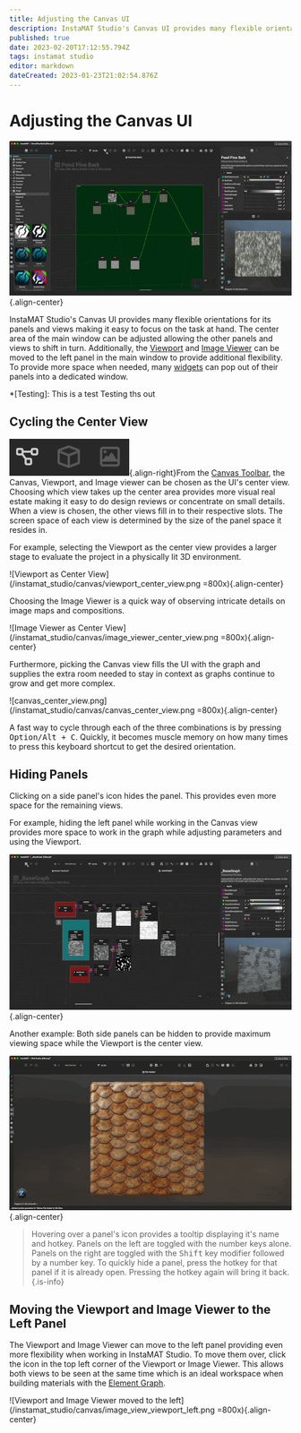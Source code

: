 ```yaml
---
title: Adjusting the Canvas UI
description: InstaMAT Studio's Canvas UI provides many flexible orientations for its panels and views making it easy to focus on the task at hand.
published: true
date: 2023-02-20T17:12:55.794Z
tags: instamat studio
editor: markdown
dateCreated: 2023-01-23T21:02:54.876Z
---
```


# Adjusting the Canvas UI

![switching_center_view.gif](/instamat_studio/canvas/switching_center_view.gif){.align-center}


InstaMAT Studio's Canvas UI provides many flexible orientations for its panels and views making it easy to focus on the task at hand. The center area of the main window can be adjusted allowing the other panels and views to shift in turn.  Additionally, the [Viewport](/Products/InstaMAT_Studio/Canvas/Canvas_Interface/Viewport) and [Image Viewer](/Products/InstaMAT_Studio/Canvas/Canvas_Interface/Image_Viewer) can be moved to the left panel in the main window to provide additional flexibility. To provide more space when needed, many [widgets]() can pop out of their panels into a dedicated window. 

*[Testing]: This is a test
Testing ths out

## Cycling the Center View

![center_view_icons.png](/instamat_studio/canvas/center_view_icons.png){.align-right}From the [Canvas Toolbar](/Products/InstaMAT_Studio/Canvas/Canvas_Interface/Canvas_Toolbar), the Canvas, Viewport, and Image viewer can be chosen as the UI's center view. Choosing which view takes up the center area provides more visual real estate making it easy to do design reviews or concentrate on small details. When a view is chosen, the other views fill in to their respective slots. The screen space of each view is determined by the size of the panel space it resides in.

For example, selecting the <i class="fa-regular fa-cube"></i> Viewport as the center view provides a larger stage to evaluate the project in a physically lit 3D environment.

![Viewport as Center View](/instamat_studio/canvas/viewport_center_view.png =800x){.align-center}

Choosing the <i class="fa-regular fa-image"></i> Image Viewer is a quick way of observing intricate details on image maps and compositions.

![Image Viewer as Center View](/instamat_studio/canvas/image_viewer_center_view.png =800x){.align-center}

Furthermore, picking the <i class="fa-sharp fa-regular fa-diagram-project"></i> Canvas view fills the UI with the graph and supplies the extra room needed to stay in context as graphs continue to grow and get more complex.

![canvas_center_view.png](/instamat_studio/canvas/canvas_center_view.png =800x){.align-center}

A fast way to cycle through each of the three combinations is by pressing <kbd>Option/Alt + C</kbd>. Quickly, it becomes muscle memory on how many times to press this keyboard shortcut to get the desired orientation.

## Hiding Panels

Clicking on a side panel's icon hides the panel. This provides even more space for the remaining views.

For example, hiding the left panel while working in the Canvas view provides more space to work in the graph while adjusting parameters and using the Viewport.

![hide_left_panel.gif](/instamat_studio/canvas/hide_left_panel.gif){.align-center}

Another example: Both side panels can be hidden to provide maximum viewing space while the Viewport is the center view.

![Full Screen Viewport](/instamat_studio/canvas/full_screen_viewport.gif){.align-center}

> Hovering over a panel's icon provides a tooltip displaying it's name and hotkey. Panels on the left are toggled with the number keys alone. Panels on the right are toggled with the <kbd>Shift</kbd> key modifier followed by a number key. To quickly hide a panel, press the hotkey for that panel if it is already open. Pressing the hotkey again will bring it back.
{.is-info}

## Moving the Viewport and Image Viewer to the Left Panel

The Viewport and Image Viewer can move to the left panel providing even more flexibility when working in InstaMAT Studio. To move them over, click the <i class="fa-regular fa-square-arrow-left"></i> icon in the top left corner of the Viewport or Image Viewer. This allows both views to be seen at the same time which is an ideal workspace when building materials with the [Element Graph]().

![Viewport and Image Viewer moved to the left](/instamat_studio/canvas/image_view_viewport_left.png =800x){.align-center}